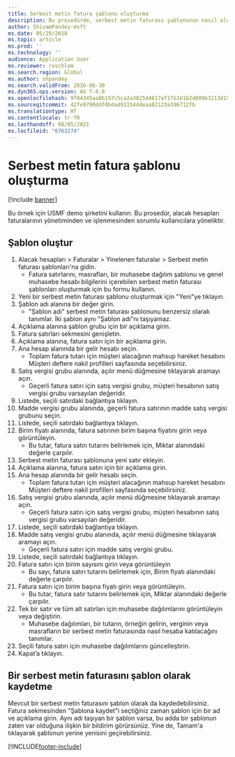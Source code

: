 ```yaml
---
title: Serbest metin fatura şablonu oluşturma
description: Bu prosedürde, serbest metin faturası şablonunun nasıl oluşturulduğu gösterilmektedir.
author: ShivamPandey-msft
ms.date: 05/29/2018
ms.topic: article
ms.prod: ''
ms.technology: ''
audience: Application User
ms.reviewer: roschlom
ms.search.region: Global
ms.author: shpandey
ms.search.validFrom: 2016-06-30
ms.dyn365.ops.version: AX 7.0.0
ms.openlocfilehash: 9f84345aa8b157c5ca2a3025d4817af1fb1b1b2d009b3213d15a5b3daca8d763
ms.sourcegitcommit: 42fe9790ddf0bdad911544deaa82123a396712fb
ms.translationtype: HT
ms.contentlocale: tr-TR
ms.lasthandoff: 08/05/2021
ms.locfileid: "6763274"
---
```

# <a name="create-a-free-text-invoice-template"></a>Serbest metin fatura şablonu oluşturma

[!include [banner](../includes/banner.md)]

Bu örnek için USMF demo şirketini kullanın. Bu prosedür, alacak hesapları faturalarının yönetiminden ve işlenmesinden sorumlu kullanıcılara yöneliktir.

## <a name="create-a-template"></a>Şablon oluştur

1. Alacak hesapları > Faturalar > Yinelenen faturalar > Serbest metin faturası şablonları'na gidin.
    * Fatura satırlarını, masrafları, bir muhasebe dağılım şablonu ve genel muhasebe hesabı bilgilerini içerebilen serbest metin faturası şablonları oluşturmak için bu formu kullanın.  
2. Yeni bir serbest metin faturası şablonu oluşturmak için "Yeni"ye tıklayın.
3. Şablon adı alanına bir değer girin.
    * "Şablon adı" serbest metin faturası şablonunu benzersiz olarak tanımlar. İki şablon aynı "Şablon adı"nı taşıyamaz.  
4. Açıklama alanına şablon grubu için bir açıklama girin.
5. Fatura satırları sekmesini genişletin.
6. Açıklama alanına, fatura satırı için bir açıklama girin.
7. Ana hesap alanında bir gelir hesabı seçin.
    * Toplam fatura tutarı için müşteri alacağının mahsup hareket hesabını Müşteri deftere nakil profilleri sayfasında seçebilirsiniz.  
8. Satış vergisi grubu alanında, açılır menü düğmesine tıklayarak aramayı açın.
    * Geçerli fatura satırı için satış vergisi grubu, müşteri hesabının satış vergisi grubu varsayılan değeridir.  
9. Listede, seçili satırdaki bağlantıya tıklayın.
10. Madde vergisi grubu alanında, geçerli fatura satırının madde satış vergisi grubunu seçin.
11. Listede, seçili satırdaki bağlantıya tıklayın.
12. Birim fiyatı alanında, fatura satırının birim başına fiyatını girin veya görüntüleyin.
    * Bu tutar, fatura satırı tutarını belirlemek için, Miktar alanındaki değerle çarpılır.  
13. Serbest metin faturası şablonuna yeni satır ekleyin.
14. Açıklama alanına, fatura satırı için bir açıklama girin.
15. Ana hesap alanında bir gelir hesabı seçin.
    * Toplam fatura tutarı için müşteri alacağının mahsup hareket hesabını Müşteri deftere nakil profilleri sayfasında seçebilirsiniz.  
16. Satış vergisi grubu alanında, açılır menü düğmesine tıklayarak aramayı açın.
    * Geçerli fatura satırı için satış vergisi grubu, müşteri hesabının satış vergisi grubu varsayılan değeridir.  
17. Listede, seçili satırdaki bağlantıya tıklayın.
18. Madde satış vergisi grubu alanında, açılır menü düğmesine tıklayarak aramayı açın.
    * Geçerli fatura satırı için madde satış vergisi grubu.  
19. Listede, seçili satırdaki bağlantıya tıklayın.
20. Fatura satırı için birim sayısını girin veya görüntüleyin
    * Bu sayı, fatura satırı tutarını belirlemek için, Birim fiyatı alanındaki değerle çarpılır.  
21. Fatura satırı için birim başına fiyatı girin veya görüntüleyin. 
    * Bu tutar, fatura satır tutarını belirlemek için, Miktar alanındaki değerle çarpılır.  
22. Tek bir satır ve tüm alt satırları için muhasebe dağılımlarını görüntüleyin veya değiştirin.
    * Muhasebe dağılımları, bir tutarın, örneğin gelirin, verginin veya masrafların bir serbest metin faturasında nasıl hesaba katılacağını tanımlar.  
23. Seçili fatura satırı için muhasebe dağılımlarını güncelleştirin.
24. Kapat’a tıklayın.

## <a name="save-a-free-text-invoice-as-a-template"></a>Bir serbest metin faturasını şablon olarak kaydetme
Mevcut bir serbest metin faturasını şablon olarak da kaydedebilirsiniz. Fatura sekmesinden "Şablona kaydet"i seçtiğiniz zaman şablon için bir ad ve açıklama girin. Aynı adı taşıyan bir şablon varsa, bu adda bir şablonun zaten var olduğuna ilişkin bir bildirim görürsünüz. Yine de, Tamam'a tıklayarak şablonun yerine yenisini geçirebilirsiniz. 


[!INCLUDE[footer-include](../../includes/footer-banner.md)]